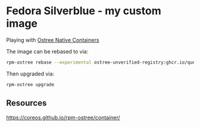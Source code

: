 # Fedora Silverblue - my custom image

Playing with [Ostree Native Containers](https://fedoraproject.org/wiki/Changes/OstreeNativeContainerStable)

The image can be rebased to via:

```bash
rpm-ostree rebase --experimental ostree-unverified-registry:ghcr.io/queil/silverblue:40-stable
```

Then upgraded via:

```bash
rpm-ostree upgrade
```

## Resources

https://coreos.github.io/rpm-ostree/container/
